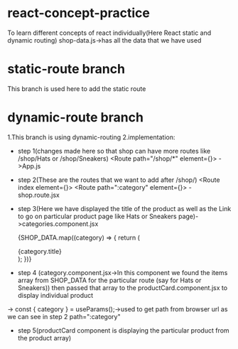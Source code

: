 # react-concept-practice

To learn different concepts of react individually(Here React static and dynamic routing)
shop-data.js->has all the data that we have used

# static-route branch

This branch is used here to add the static route

# dynamic-route branch

1.This branch is using dynamic-routing
2.implementation:

- step 1(changes made here so that shop can have more routes like /shop/Hats or /shop/Sneakers)
  <Route path="/shop/\*" element={<Shop></Shop>}></Route> ->App.js

- step 2(These are the routes that we want to add after /shop/)
  <Routes>
  <Route index element={<Categories></Categories>}></Route>
  <Route path=":category" element={<Category></Category>}></Route>
  </Routes> -shop.route.jsx

- step 3(Here we have displayed the title of the product as well as the Link to go on particular product
  page like Hats or Sneakers page)->categories.component.jsx

  {SHOP_DATA.map((category) => {
  return (
  <div key={category.title}>
  <Link to={category.title}>{category.title}</Link>
  </div>
  );
  })}

- step 4 (category.component.jsx->In this component we found the items array from SHOP_DATA for the particular route (say for Hats or Sneakers)) then passed that array to the productCard.component.jsx
  to display individual product

-> const { category } = useParams();->used to get path from browser url as we can see in step 2 path=":category"

- step 5(productCard component is displaying the particular product from the product array)
